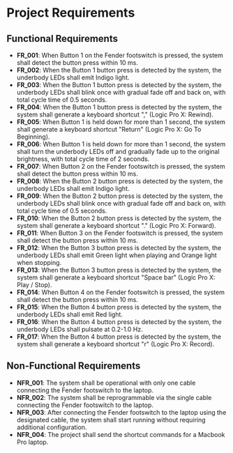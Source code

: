 # Project Requirements

## Functional Requirements
* **FR_001**: When Button 1 on the Fender footswitch is pressed, the system shall detect the button press within 10 ms.
* **FR_002**: When the Button 1 button press is detected by the system, the underbody LEDs shall emit Indigo light.
* **FR_003**: When the Button 1 button press is detected by the system, the underbody LEDs shall blink once with gradual fade off and back on, with total cycle time of 0.5 seconds.
* **FR_004**: When the Button 1 button press is detected by the system, the system shall generate a keyboard shortcut "," (Logic Pro X: Rewind).
* **FR_005**: When Button 1 is held down for more than 1 second, the system shall generate a keyboard shortcut "Return" (Logic Pro X: Go To Beginning).
* **FR_006**: When Button 1 is held down for more than 1 second, the system shall turn the underbody LEDs off and gradually fade up to the original brightness, with total cycle time of 2 seconds.
* **FR_007**: When Button 2 on the Fender footswitch is pressed, the system shall detect the button press within 10 ms.
* **FR_008**: When the Button 2 button press is detected by the system, the underbody LEDs shall emit Indigo light.
* **FR_009**: When the Button 2 button press is detected by the system, the underbody LEDs shall blink once with gradual fade off and back on, with total cycle time of 0.5 seconds.
* **FR_010**: When the Button 2 button press is detected by the system, the system shall generate a keyboard shortcut "." (Logic Pro X: Forward).
* **FR_011**: When Button 3 on the Fender footswitch is pressed, the system shall detect the button press within 10 ms.
* **FR_012**: When the Button 3 button press is detected by the system, the underbody LEDs shall emit Green light when playing and Orange light when stopping.
* **FR_013**: When the Button 3 button press is detected by the system, the system shall generate a keyboard shortcut "Space bar" (Logic Pro X: Play / Stop).
* **FR_014**: When Button 4 on the Fender footswitch is pressed, the system shall detect the button press within 10 ms.
* **FR_015**: When the Button 4 button press is detected by the system, the underbody LEDs shall emit Red light.
* **FR_016**: When the Button 4 button press is detected by the system, the underbody LEDs shall pulsate at 0.2-1.0 Hz.
* **FR_017**: When the Button 4 button press is detected by the system, the system shall generate a keyboard shortcut "r" (Logic Pro X: Record).

## Non-Functional Requirements
* **NFR_001**: The system shall be operational with only one cable connecting the Fender footswitch to the laptop.
* **NFR_002**: The system shall be reprogrammable via the single cable connecting the Fender footswitch to the laptop.
* **NFR_003**: After connecting the Fender footswitch to the laptop using the designated cable, the system shall start running without requiring additional configuration.
* **NFR_004**: The project shall send the shortcut commands for a Macbook Pro laptop.